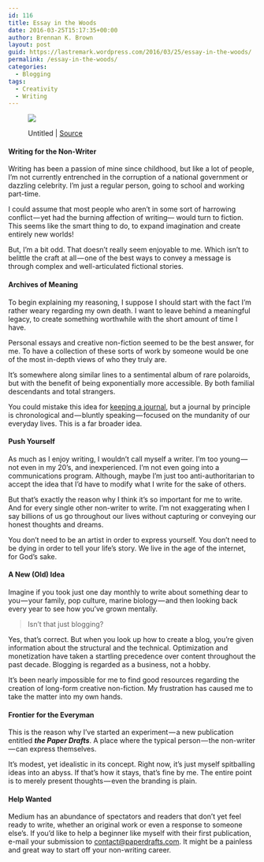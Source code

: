 ```yaml
---
id: 116
title: Essay in the Woods
date: 2016-03-25T15:17:35+00:00
author: Brennan K. Brown
layout: post
guid: https://lastremark.wordpress.com/2016/03/25/essay-in-the-woods/
permalink: /essay-in-the-woods/
categories:
  - Blogging
tags:
  - Creativity
  - Writing
---
```

<figure class="wp-caption"> 

<img data-width="5848" data-height="3899" src="https://cdn-images-1.medium.com/max/2560/1*KaVNFCzQ4K5IQXmMjn7_Uw.jpeg" /> <figcaption class="wp-caption-text">Untitled | <a href="https://www.pexels.com/photo/black-and-white-forest-trees-branches-4243/" target="_blank" rel="noopener noreferrer">Source</a></figcaption></figure> 

#### Writing for the Non-Writer

<span>W</span>riting has been a passion of mine since childhood, but like a lot of people, I’m not currently entrenched in the corruption of a national government or dazzling celebrity. I’m just a regular person, going to school and working part-time.

I could assume that most people who aren’t in some sort of harrowing conflict — yet had the burning affection of writing— would turn to fiction. This seems like the smart thing to do, to expand imagination and create entirely new worlds!

But, I’m a bit odd. That doesn’t really seem enjoyable to me. Which isn’t to belittle the craft at all — one of the best ways to convey a message is through complex and well-articulated fictional stories.

#### Archives of Meaning

To begin explaining my reasoning, I suppose I should start with the fact I’m rather weary regarding my own death. I want to leave behind a meaningful legacy, to create something worthwhile with the short amount of time I have.

Personal essays and creative non-fiction seemed to be the best answer, for me. To have a collection of these sorts of work by someone would be one of the most in-depth views of who they truly are.

It’s somewhere along similar lines to a sentimental album of rare polaroids, but with the benefit of being exponentially more accessible. By both familial descendants and total strangers.

You could mistake this idea for <a href="https://medium.com/everyday-essays/16-rules-of-journaling-i-ve-learned-after-5-years-2b70dbac4328#.va4qai1ry" target="_blank" rel="noopener noreferrer">keeping a journal</a>, but a journal by principle is chronological and — bluntly speaking — focused on the mundanity of our everyday lives. This is a far broader idea.

#### Push Yourself

As much as I enjoy writing, I wouldn’t call myself a writer. I’m too young — not even in my 20’s, and inexperienced. I’m not even going into a communications program. Although, maybe I’m just too anti-authoritarian to accept the idea that I’d have to modify what I write for the sake of others.

But that’s exactly the reason why I think it’s so important for me to write. And for every single other non-writer to write. I’m not exaggerating when I say billions of us go throughout our lives without capturing or conveying our honest thoughts and dreams.

You don’t need to be an artist in order to express yourself. You don’t need to be dying in order to tell your life’s story. We live in the age of the internet, for God’s sake.

#### A New (Old) Idea

Imagine if you took just one day monthly to write about something dear to you — your family, pop culture, marine biology — and then looking back every year to see how you’ve grown mentally.

> Isn’t that just blogging?

Yes, that’s correct. But when you look up how to create a blog, you’re given information about the structural and the technical. Optimization and monetization have taken a startling precedence over content throughout the past decade. Blogging is regarded as a business, not a hobby.

It’s been nearly impossible for me to find good resources regarding the creation of long-form creative non-fiction. My frustration has caused me to take the matter into my own hands.

#### Frontier for the Everyman

This is the reason why I’ve started an experiment — a new publication entitled **_the Paper Drafts_**. A place where the typical person — the non-writer — can express themselves.

It’s modest, yet idealistic in its concept. Right now, it’s just myself spitballing ideas into an abyss. If that’s how it stays, that’s fine by me. The entire point is to merely present thoughts — even the branding is plain.

#### Help Wanted

Medium has an abundance of spectators and readers that don’t yet feel ready to write, whether an original work or even a response to someone else&#8217;s. If you’d like to help a beginner like myself with their first publication, e-mail your submission to <a href="mailto:contact@wandernotebook.com" target="_blank" rel="noopener noreferrer">contact@paperdrafts.com</a>. It might be a painless and great way to start off your non-writing career.